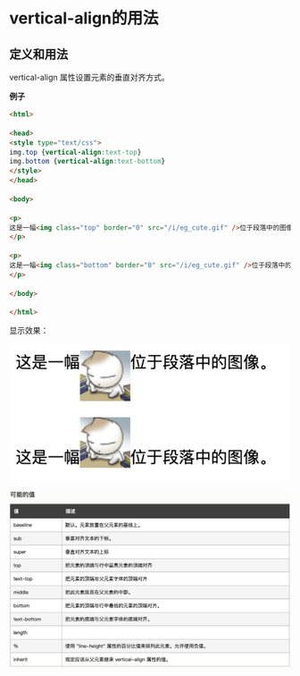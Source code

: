 # vertical-align的用法

## 定义和用法

vertical-align 属性设置元素的垂直对齐方式。

**例子**

```html
<html>

<head>
<style type="text/css">
img.top {vertical-align:text-top}
img.bottom {vertical-align:text-bottom}
</style>
</head>

<body>

<p>
这是一幅<img class="top" border="0" src="/i/eg_cute.gif" />位于段落中的图像。
</p> 

<p>
这是一幅<img class="bottom" border="0" src="/i/eg_cute.gif" />位于段落中的图像。
</p>

</body>

</html>
```

显示效果：

![avatar](img/1.png)

![avatar](img/2.png)

